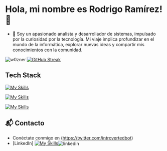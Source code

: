 # Hola, mi nombre es Rodrigo Ramírez! 👋
- 🔭 Soy un apasionado analista y desarrollador de sistemas, impulsado por la curiosidad por la tecnología. Mi viaje implica profundizar en el mundo de la informática, explorar nuevas ideas y compartir mis conocimientos con la comunidad.

<p><img align="left" src="https://github-readme-stats.vercel.app/api/top-langs?username=w0zner&show_icons=true&theme=dark&hide_border=true&locale=es&layout=compact" alt="w0zner" /></p>

[![GitHub Streak](https://github-readme-streak-stats.herokuapp.com?user=w0zner&theme=dark&hide_border=true&locale=es)](https://git.io/streak-stats)

## Tech Stack
[![My Skills](https://skillicons.dev/icons?i=java,spring,git,maven,eclipse,idea,nodejs,mongodb,firebase,postman,postgres)](https://skillicons.dev)

[![My Skills](https://skillicons.dev/icons?i=html,css,js,angular,ts,npm,vscode)](https://skillicons.dev)

[![My Skills](https://skillicons.dev/icons?i=linux,bash,mint)](https://skillicons.dev)

## 📬 Contacto

- Conéctate conmigo en  (https://twitter.com/introvertedbot)
- [LinkedIn] <a href="https://linkedin.com/in/https://www.linkedin.com/in/rodrigo-ramirez-3ba652117/" target="blank">[![My Skills](https://skillicons.dev/icons?i=linux,bash,mint)](https://skillicons.dev)<img align="center" src="https://skillicons.dev/icons?i=linkedint" alt="linkedin"/></a>
<!--
**w0zner/w0zner** is a ✨ _special_ ✨ repository because its `README.md` (this file) appears on your GitHub profile.

Here are some ideas to get you started:

- 🔭 I’m currently working on ... 
- 🌱 I’m currently learning ...
- 👯 I’m looking to collaborate on ...
- 🤔 I’m looking for help with ...
- 💬 Ask me about ...
- 📫 How to reach me: ...
- 😄 Pronouns: ...
- ⚡ Fun fact: ...
-->
